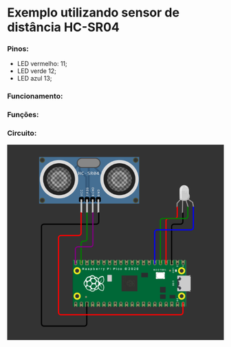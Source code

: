 # Exemplo utilizando sensor de distância HC-SR04

### Pinos:

- LED vermelho: 11;
- LED verde 12;
- LED azul 13;

### Funcionamento:

### Funções:

### Circuito:
![alt text](https://github.com/Team-Two-Maker/pico-sdk-PT-BR-/blob/main/img/Captura%20de%20tela%202025-06-18%20111229.png "circuito do projeto")
